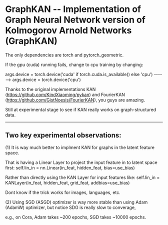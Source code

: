 # GraphKAN -- Implementation of Graph Neural Network version of Kolmogorov Arnold Networks (GraphKAN)

The only dependencies are torch and pytorch_geometric.

If the gpu (cuda) running fails, change to cpu training by changing:

args.device = torch.device('cuda' if torch.cuda.is_available() else 'cpu')  ------> args.device = torch.device('cpu')

Thanks to the original implementations KAN (https://github.com/KindXiaoming/pykan) and FourierKAN (https://github.com/GistNoesis/FourierKAN), you guys are amazing.

Still at experimental stage to see if KAN really works on graph-structured data.

_______________________________________________________________________________

## Two key experimental observations:

(1) It is way much better to implment KAN for graphs in the latent feature space.

That is having a Linear Layer to project the input feature in to latent space first: self.lin_in = nn.Linear(in_feat, hidden_feat, bias=use_bias)

Rather than directly using the KAN Layer for input features like: self.lin_in = KANLayer(in_feat, hidden_feat, grid_feat, addbias=use_bias)

Dont know if the trick works for images, languages, etc.



(2) Using SGD (ASGD) optimizer is way more stable than using Adam (AdamW) optimizer, but notice SDG is really slow to converage, 

e.g., on Cora, Adam takes ~200 epochs, SGD takes ~10000 epochs.
